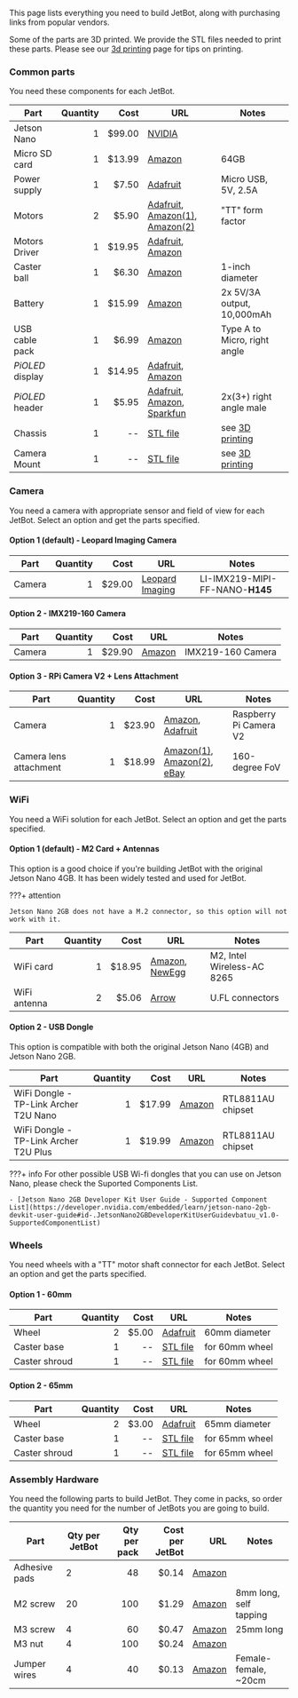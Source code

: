 This page lists everything you need to build JetBot, along with purchasing links from popular vendors.

Some of the parts are 3D printed.  We provide the STL files needed to print these parts.  Please see our [3d printing](3d_printing.md) page for tips on printing.

### Common parts

You need these components for each JetBot.

|  **Part** | **Quantity** | **Cost** | **URL** | **Notes** |
| --- | --: | --: | --- | --- |
| Jetson Nano | 1 |  $99.00 | [NVIDIA](https://developer.nvidia.com/embedded/buy/jetson-nano-devkit)  |  |
| Micro SD card | 1 | $13.99 | [Amazon](https://amzn.to/2Us6bOv) | 64GB |
| Power supply | 1 | $7.50 | [Adafruit](http://bit.ly/af1995) | Micro USB, 5V, 2.5A |
| Motors | 2 | $5.90 | [Adafruit](http://adafru.it/3777), [Amazon(1)](https://amzn.to/2MYln32), [Amazon(2)](https://amzn.to/2MU9zPb) | "TT" form factor |
| Motors Driver | 1 | $19.95 | [Adafruit](http://adafru.it/2927), [Amazon](https://amzn.to/2GvJhBA) |  |
| Caster ball | 1 | $6.30 | [Amazon](http://amzn.com/B01N2S7CX6/) | 1-inch diameter |
| Battery | 1 | $15.99 | [Amazon](https://amzn.to/2WRcIUe) | 2x 5V/3A output, 10,000mAh |
| USB cable pack | 1 | $6.99 | [Amazon](http://amzn.com/B01N337FQF/) | Type A to Micro, right angle |
| *PiOLED* display | 1 | $14.95 | [Adafruit](http://adafru.it/3527), [Amazon](https://amzn.to/2GgxUxX) |  |
| *PiOLED* header | 1 | $5.95 | [Adafruit](http://adafru.it/1541), [Amazon](https://amzn.to/2taLSJf), [Sparkfun](https://www.sparkfun.com/products/12792) | 2x(3+) right angle male |
| Chassis | 1 | -- | [STL file](cad/chassis.stl) | see [3D printing](3d-printing) | |
| Camera Mount | 1 | -- | [STL file](cad/camera_mount.stl) | see [3D printing](3d-printing) |

### Camera

You need a camera with appropriate sensor and field of view for each JetBot.  Select an option and get the parts specified.

#### Option 1 (default) - Leopard Imaging Camera

|  **Part** | **Quantity** | **Cost** | **URL** | **Notes** |
| --- | --: | --: | --- | --- |
| Camera | 1 | $29.00 | [Leopard Imaging](https://leopardimaging.com/product/li-imx219-mipi-ff-nano/) | LI-IMX219-MIPI-FF-NANO-**H145**|

#### Option 2 - IMX219-160 Camera

|  **Part** | **Quantity** | **Cost** | **URL** | **Notes** |
| --- | --: | --: | --- | --- |
| Camera | 1 | $29.90 | [Amazon](http://amzn.com/B07T43K7LC/) | IMX219-160 Camera |

#### Option 3 - RPi Camera V2 + Lens Attachment

|  **Part** | **Quantity** | **Cost** | **URL** | **Notes** |
| --- | --: | --: | --- | --- |
| Camera | 1 | $23.90 | [Amazon](https://amzn.to/2MSi6lL), [Adafruit](http://adafru.it/3099) | Raspberry Pi Camera V2 |
| Camera lens attachment | 1 | $18.99 | [Amazon(1)](https://amzn.com/B07HMXJ9Y1), [Amazon(2)](https://amzn.com/B07HF81BVL/), [eBay](https://ebay.us/Fz7HGd) | 160-degree FoV |

### WiFi

You need a WiFi solution for each JetBot.  Select an option and get the parts specified.

#### Option 1 (default) - M2 Card + Antennas

This option is a good choice if you're building JetBot with the original Jetson Nano 4GB.  It has been widely tested and used for JetBot.

???+ attention

    Jetson Nano 2GB does not have a M.2 connector, so this option will not work with it.

|  **Part** | **Quantity** | **Cost** | **URL** | **Notes** |
| --- | --: | --: | --- | --- |
| WiFi card | 1 | $18.95 | [Amazon](https://amzn.to/2WKEkum), [NewEgg](https://www.neweggbusiness.com/Product/Product.aspx?Item=9SIV21M85N2699) | M2, Intel Wireless-AC 8265 |
| WiFi antenna | 2 | $5.06 | [Arrow](https://www.arrow.com/en/products/2042811100/molex) | U.FL connectors |

#### Option 2 - USB Dongle

This option is compatible with both the original Jetson Nano (4GB) and Jetson Nano 2GB.

|  **Part** | **Quantity** | **Cost** | **URL** | **Notes** |
| --- | --: | --: | --- | --- |
| WiFi Dongle - TP-Link Archer T2U Nano | 1 | $17.99 | [Amazon](https://amzn.com/B07PB1X4CN/) | RTL8811AU chipset |
| WiFi Dongle - TP-Link Archer T2U Plus | 1 | $19.99 | [Amazon](https://amzn.com/B07P5PRK7J/) | RTL8811AU chipset |

???+ info
    For other possible USB Wi-fi dongles that you can use on Jetson Nano, please check the Suported Components List.

    - [Jetson Nano 2GB Developer Kit User Guide - Supported Component List](https://developer.nvidia.com/embedded/learn/jetson-nano-2gb-devkit-user-guide#id-.JetsonNano2GBDeveloperKitUserGuidevbatuu_v1.0-SupportedComponentList)

### Wheels

You need wheels with a "TT" motor shaft connector for each JetBot.  Select an option and get the parts specified.

#### Option 1 - 60mm

|  **Part** | **Quantity** | **Cost** | **URL** | **Notes** |
| --- | --: | --: | --- | --- |
| Wheel | 2 | $5.00 | [Adafruit](http://adafru.it/3757) | 60mm diameter |
| Caster base | 1 | -- | [STL file](cad/caster_base_60mm.stl) | for 60mm wheel |
| Caster shroud | 1 | -- | [STL file](cad/caster_shroud_60mm.stl) | for 60mm wheel |

#### Option 2 - 65mm

|  **Part** | **Quantity** | **Cost** | **URL** | **Notes** |
| --- | --: | --: | --- | --- |
| Wheel | 2 | $3.00 | [Adafruit](https://www.adafruit.com/product/3763) | 65mm diameter |
| Caster base | 1 | -- | [STL file](cad/caster_base_65mm.stl) | for 65mm wheel|
| Caster shroud | 1 | -- | [STL file](cad/caster_shroud_65mm.stl) | for 65mm wheel |

### Assembly Hardware

You need the following parts to build JetBot.  They come in packs, so order the quantity you need for the number of JetBots you are going to build.

|  **Part** | **Qty per JetBot** | **Qty per pack** | **Cost per JetBot** | **URL** | **Notes** |
| --- | --- | --: | --: | --: | --- |
|  Adhesive pads | 2 | 48 | $0.14 | [Amazon](http://amzn.com/B01FIK56Q4) | |
|  M2 screw | 20 | 100 | $1.29 | [Amazon](http://amzn.com/B00YBMRAH4) | 8mm long, self tapping |
|  M3 screw | 4 | 60 | $0.47 | [Amazon](https://amzn.to/2tcdluk) | 25mm long|
|  M3 nut | 4 | 100 | $0.24 | [Amazon](https://amzn.to/2tb8PMo) |  |
|  Jumper wires | 4 | 40 | $0.13 | [Amazon](https://amzn.to/2tacYQD) | Female-female, ~20cm |
